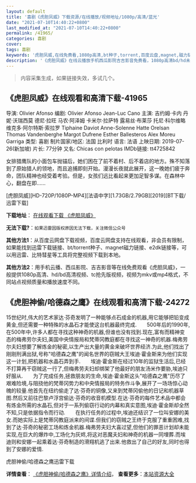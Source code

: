 ```yaml
---
layout: default
title: '喜剧《虎胆凤威》下载资源/在线播放/视频地址/1080p/高清/蓝光'
date: "2021-07-10T14:40:22+0800"
last_modified_at: "2021-07-10T14:40:22+0800"
permalink: /41965/
categories: 喜剧
cover:
tags: 喜剧
keywords: '虎胆凤威,在线免费看,1080p高清,bt种子,torrent,百度云盘,magnet,磁力链,迅雷下载资源'
description: '《虎胆凤威》在线云播放手机西瓜影院吉吉影音免费看，1080p高清bd/hd未删减完整版和tc抢先枪版，mkv/mp4格式，附带bt/torrent种子、magnet/磁力链、百度云盘、网盘资源迅雷下载链接'
---
```


>内容采集生成，如果链接失效，多试几个。


## 《虎胆凤威》在线观看和高清下载-41965

导演: Olivier Afonso 编剧: Olivier Afonso Jean-Luc Cano 主演: 吉约姆·卡内 丹妮·沃瑞西莫 德尼·拉旺 马农·阿泽姆 卡米尔·拉萨特 露易丝·布莱莎 托尼·科尔维略 维克多·阿尔特斯·索拉罗 Tiphaine Daviot Anne-Solenne Hatte Orelsan Thomas Vandenberghe Margot Dufrene Esther Ballesteros Alex Moreu Garriga 类型: 喜剧 制片国家/地区: 法国 比利时 语言: 法语 上映日期: 2019-07-26(新加坡) 片长: 77分钟 又名: Chicas con pelotas IMDb链接: tt4725842

女排猎鹰队的小面包车抛锚后，她们困在了前不着村、后不着店的地方。殊不知落到了原始猎人的领地，而且追捕即刻开始。漫漫长夜就此展开，这一晚她们疲于奔命，团队精神也经受着考验。但是，女孩们远比看起来更加足智多谋。在森林中心，翻盘在即……


[虎胆凤威][HD-720P/1080P-MP4][法语中字][1.73GB/2.79GB][2019][BT下载/迅雷下载]

**下载地址**： [在线观看下载 《虎胆凤威》](https://www.btdx8.com/torrent/hdfw_2019.html) 


**无法下载?**：`如果迅雷因版权原因无法下载，关注微信公众号 `

**其他方法1**：从百度云网盘下载视频，百度云网盘支持在线观看，非会员有限制，如果能找到迅雷下载链接、bt/torrent种子、magnet磁力链接、e2dk链接等，可以用迅雷、比特彗星等工具将完整视频下载到本地。

**其他方法2**：用手机云播、西瓜影院、吉吉影音等在线免费观看《虎胆凤威》，一般提供1080p高清、hd/bd高清视频、tc抢先版视频，视频为mkv或mp4格式，不同站点视频质量和播放速度不同。


## 《虎胆神偷/哈德森之鹰》在线观看和高清下载-24272

15世纪时,伟大的艺术家达&middot;芬奇发明了一种能够点石成金的机器,用它能够把铅变成黄金,但还需要一种特殊的水晶石才能使这台机器最终完成.　　500年后的1990年,在500年中,许多人都在寻找这种神奇的机器,但谁也没有找到.现在,富有而精神变态的梅弗劳尔夫妇,美国中央情报局和梵蒂冈教庭都在寻找这一神奇的机器.梅弗劳尔夫妇想要了解炼金的秘密,以生产出大量的黄金来破坏世界经济.为此,他们找出了刚刚刑满出狱,号称"哈德森之鹰"的闻名世界的窃贼大王埃迪·霍金斯来为他们实现这一计划,把机器和水晶石弄到手.　　埃迪·霍金斯在经过10年的监狱生活后,已经不打算再干窃贼这一行了,但梅弗劳夫妇却绑架了他最好的朋友汤米作要胁,埃迪只好服从.　　为了完成任务,拯救朋友的生命,埃迪·霍金斯这头"哈德森之鹰"历尽了艰难险境,与阻挠他的梵蒂冈势力和中央情报局的特务作斗争,展开了一场场惊心动魄的较量.他首先在纽约偷走了达·芬奇的铜像,又来到梵蒂冈偷他的日记和机器草图.然后又前往巴黎卢浮宫偷达&middot;芬奇的收音机模型.在达·芬奇的每件艺术品中都会有炼金所需的水晶石,但对于一系列偷窃行动的内幕和真实意图,埃迪·霍金斯却全然不知,只是依据指令而行动.　　在执行任务的过程中,埃迪还结识了一位叫安娜的美女.而她实际上是梵蒂冈教庭派来的间谍.但我们的窃贼之王终于克服了重重困难,找到了达·芬奇的秘密工场和炼金机器.梅弗劳夫妇大喜过望,但他们的罪恶计划却未能实现,在巨大的爆炸中,工场化为灰烬,将这对恶魔夫妇和神奇的机器一同埋葬.而埃迪则和安娜一起乘着达&middot;芬奇制造的滑翔机逃了出来.他救出了自己的好友,同时也得到了安娜的爱情.


虎胆神偷/哈德森之鹰迅雷下载

**详情查看**： [《虎胆神偷/哈德森之鹰》详情介绍](/movie/24272/)， **查看更多**：[本站资源大全](/movie/t/all/)

